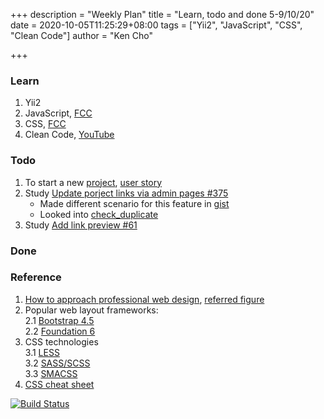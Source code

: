 +++
description = "Weekly Plan"
title = "Learn, todo and done 5-9/10/20"
date = 2020-10-05T11:25:29+08:00
tags = ["Yii2", "JavaScript", "CSS", "Clean Code"]
author = "Ken Cho"

+++  
### Learn
1. Yii2
2. JavaScript, [FCC](https://www.freecodecamp.org/learn/)
3. CSS, [FCC](https://www.freecodecamp.org/learn/)
4. Clean Code, [YouTube](https://www.youtube.com/watch?v=7EmboKQH8lM)

### Todo
1. To start a new [project](https://drive.google.com/file/d/1bCUUq86WwNko8u1JImGmj96s3Rqv0Ldj/view?usp=sharing), [user story](https://docs.google.com/document/d/1CopK9e9QclOd91WRN1LREEBefMDb5cWoHiElj3IfKLc/edit#heading=h.2b6t0w755r3s)
2. Study [Update porject links via admin pages #375](https://github.com/gigascience/gigadb-website/issues/375)
    - Made different scenario for this feature in [gist](https://gist.github.com/kencho51/8dfa5d10e43cba34e88a5c1069dfffff)
    - Looked into [check_duplicate](https://gist.github.com/kencho51/f55a1a207d6b670d10f0bde79172585e)
3. Study [Add link preview #61](https://github.com/gigascience/gigadb-website/issues/61)

### Done


### Reference
1. [How to approach professional web design](https://www.webstyleguide.com/8-graphic-design.html), [referred figure](https://www.flickr.com/photos/webstyleguide/albums/72157685791437642)
2. Popular web layout frameworks:  
    2.1 [Bootstrap 4.5](https://getbootstrap.com/docs/4.5/getting-started/introduction/)  
    2.2 [Foundation 6](https://get.foundation/)  
3. CSS technologies  
    3.1 [LESS](http://lesscss.org)  
    3.2 [SASS/SCSS](https://sass-lang.com)  
    3.3 [SMACSS](http://smacss.com)  
4. [CSS cheat sheet](https://jvns.ca/blog/2020/08/10/some-more-css-comics/)  


[![Build Status](https://travis-ci.org/kencho51/gigathing.svg?branch=master)](https://travis-ci.org/kencho51/gigathing)


